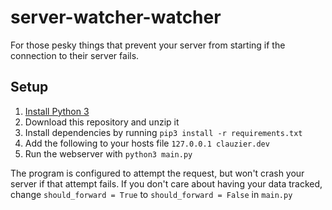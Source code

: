 # server-watcher-watcher

For those pesky things that prevent your server from starting if the connection to their server fails.

## Setup

1. [Install Python 3](https://www.python.org/downloads/windows/)
1. Download this repository and unzip it
1. Install dependencies by running `pip3 install -r requirements.txt`
1. Add the following to your hosts file `127.0.0.1 clauzier.dev`
1. Run the webserver with `python3 main.py`

The program is configured to attempt the request, but won't crash your server if that attempt fails.
If you don't care about having your data tracked, change `should_forward = True` to `should_forward = False` in `main.py`
